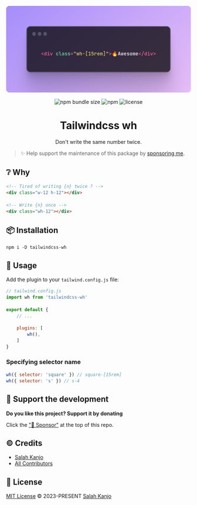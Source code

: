 ![Tailwindcss wh](./img/banner.png)

<p align="center">
    <img alt="npm bundle size" src="https://img.shields.io/bundlephobia/min/tailwindcss-wh?style=for-the-badge">
    <img alt="npm" src="https://img.shields.io/npm/v/tailwindcss-wh?style=for-the-badge">
    <img alt="license" src="https://img.shields.io/npm/l/tailwindcss-wh?style=for-the-badge">
</p>

<h1 align="center">Tailwindcss wh</h1>

<p align="center">Don't write the same number twice.</p>

> ✨ Help support the maintenance of this package by [sponsoring me](https://github.com/sponsors/sakanjo).

## ❔ Why

```html
<!-- Tired of writing {n} twice ? -->
<div class="w-12 h-12"></div>

<!-- Write {n} once -->
<div class="wh-12"></div>
```

## 📦 Installation

```
npm i -D tailwindcss-wh
```

## 🦄 Usage

Add the plugin to your `tailwind.config.js` file:

```js
// tailwind.config.js
import wh from 'tailwindcss-wh'

export default {
    // ...

    plugins: [
        wh(),
    ]
}
```

### Specifying selector name

```js
wh({ selector: 'square' }) // square-[15rem]
wh({ selector: 's' }) // s-4
```

## 💖 Support the development

**Do you like this project? Support it by donating**

Click the ["💖 Sponsor"](https://github.com/sponsors/sakanjo) at the top of this repo.

## ©️ Credits

- [Salah Kanjo](https://github.com/sakanjo)
- [All Contributors](../../contributors)

## 📄 License

[MIT License](https://github.com/sakanjo/tailwindcss-wh/blob/master/LICENSE) © 2023-PRESENT [Salah Kanjo](https://github.com/sakanjo)

